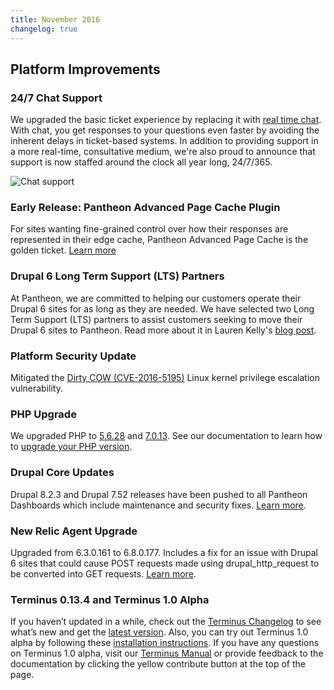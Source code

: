 ```yaml
---
title: November 2016
changelog: true
---
```

## Platform Improvements

### 24/7 Chat Support
We upgraded the basic ticket experience by replacing it with [real time chat](https://pantheon.io/blog/pantheon-announces-247-chat-support). With chat, you get responses to your questions even faster by avoiding the inherent delays in ticket-based systems. In addition to providing support in a more real-time, consultative medium, we're also proud to announce that support is now staffed around the clock all year long, 24/7/365.

![Chat support](https://pantheon.io/sites/default/files/field/image/blog-asset-1.png)

### Early Release: Pantheon Advanced Page Cache Plugin
For sites wanting fine-grained control over how their responses are represented in their edge cache, Pantheon Advanced Page Cache is the golden ticket. [Learn more](https://wordpress.org/plugins/pantheon-advanced-page-cache/)


### Drupal 6 Long Term Support (LTS) Partners
At Pantheon, we are committed to helping our customers operate their Drupal 6 sites for as long as they are needed. We have selected two Long Term Support (LTS) partners to assist customers seeking to move their Drupal 6 sites to Pantheon. Read more about it in Lauren Kelly's [blog post](https://pantheon.io/blog/drupal-6-long-term-support-and-migration-partnerships).


### Platform Security Update
Mitigated the [Dirty COW (CVE-2016-5195)](https://dirtycow.ninja/) Linux kernel privilege escalation vulnerability.


### PHP Upgrade
We upgraded PHP to [5.6.28](https://secure.php.net/archive/2016.php#id2016-11-10-3) and [7.0.13](https://secure.php.net/archive/2016.php#id2016-11-10-1). See our documentation to learn how to [upgrade your PHP version](/php-versions/).

### Drupal Core Updates
Drupal 8.2.3 and Drupal 7.52 releases have been pushed to all Pantheon Dashboards which include maintenance and security fixes.  [Learn more](https://www.drupal.org/blog/drupal-823-and-752-released).

### New Relic Agent Upgrade
Upgraded from 6.3.0.161 to 6.8.0.177. Includes a fix for an issue with Drupal 6 sites that could cause POST requests made using drupal_http_request to be converted into GET requests. [Learn more](https://docs.newrelic.com/docs/release-notes/agent-release-notes/php-release-notes/php-agent-680177).


### Terminus 0.13.4 and Terminus 1.0 Alpha
If you haven’t updated in a while, check out the [Terminus Changelog](https://github.com/pantheon-systems/terminus/blob/0.13.x/CHANGELOG.md) to see what’s new and get the [latest version](https://github.com/pantheon-systems/terminus/releases). Also, you can try out Terminus 1.0 alpha by following these [installation instructions](https://terminusma-static-docs.pantheonsite.io/docs/terminus/install/). If you have any questions on Terminus 1.0 alpha, visit our [Terminus Manual](https://terminusma-static-docs.pantheonsite.io/docs/terminus/) or provide feedback to the documentation by clicking the yellow contribute button at the top of the page.
